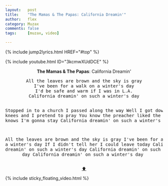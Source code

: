 ```yaml
---
layout:   post
title:    "The Mamas & The Papas: California Dreamin'"
author:   flex
category: Muzax
comments: false
tags:     [muzax, video]

---
```


{% include jump2lyrics.html HREF="#top" %}

{% include youtube.html ID="3kcmwXUdDCE" %}

<!-- break -->

<a id="top"></a>
<div id="lyrics"><div class="lyricsheader" style=""><p><center><b>The Mamas & The Papas</b>: California Dreamin'</center></p></div>
<center><pre>
All the leaves are brown and the sky is gray
I've been for a walk on a winter's day
I'd be safe and warm if I was in L.A.
California dreamin' on such a winter's day

Stopped in to a church I passed along the way
Well I got down on my knees and I pretend to pray
You know the preacher liked the cold
He knows I'm gonna stay
California dreamin' on such a winter's day

All the leaves are brown and the sky is gray
I've been for a walk on a winter's day
If I didn't tell her I could leave today
California dreamin' on such a winter's day
California dreamin' on such a winter's day
California dreamin' on such a winter's day
</pre>
<a href="#top">⬆</a></center></div>

<div class="sticky_floating_video"></div>
{% include sticky_floating_video.html %}